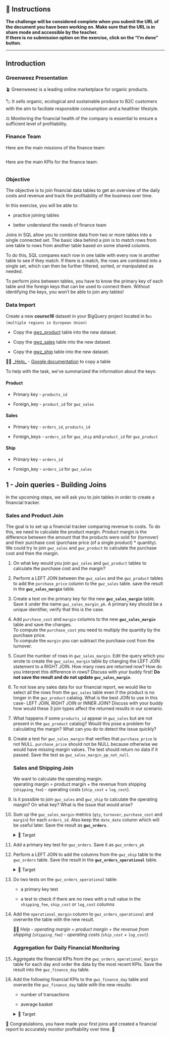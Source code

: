 <div role="tabpanel" class="tab-pane active" id="exercise-instructions">

<div id="exercice-content" class="px-5 py-3">


<h2 id="instructions">🎯&nbsp;Instructions</h2>

<p><strong>The challenge will be considered complete when you submit the URL of the document you have been working on. Make sure that the URL is in share mode and accessible by the teacher.</strong><br>
<strong>If there is no submission option on the exercise, click on the “I’m done” button.</strong></p>

<hr>

<h2 id="introduction">Introduction</h2>

<h3 id="greenweez-presentation">Greenweez Presentation</h3>

<p>🪴&nbsp;Greenweeez is a leading online marketplace for organic products.</p>

<p>🏷️&nbsp;It sells organic, ecological and sustainable produce to B2C customers with the aim to faciliate responsible consumption and a healthier lifestyle.</p>

<p>⚖️&nbsp;Monitoring the financial health of the company is essential to ensure a sufficient level of profitability.</p>

<h3 id="finance-team">Finance Team</h3>

<p>Here are the main missions of the finance team:</p>

<p><img src="https://wagon-public-assets.s3.eu-west-3.amazonaws.com/03-Data-Transformation/01-Intro-To-Transformation/05-Gwz-Finance-Key-And-Relationship-Diagram-asset-1-Untitled.png" alt=""></p>

<p>Here are the main KPIs for the finance team:</p>

<p><img src="https://wagon-public-assets.s3.eu-west-3.amazonaws.com/03-Data-Transformation/01-Intro-To-Transformation/05-Gwz-Finance-Key-And-Relationship-Diagram-asset-2-Untitled.png" alt=""></p>

<h3 id="objective">Objective</h3>

<p>The objective is to join financial data tables to get an overview of the daily costs and revenue and track the profitability of the business over time.</p>

<p>In this exercise, you will be able to:</p>

<ul>
<li>
<p>practice joining tables</p>
</li>
<li>
<p>better understand the needs of finance team</p>
</li>
</ul>

<p>Joins in SQL allow you to combine data from two or more tables into a single connected set. The basic idea behind a join is to match rows from one table to rows from another table based on some shared columns.</p>

<p>To do this, SQL compares each row in one table with every row in another table to see if they match. If there is a match, the rows are combined into a single set, which can then be further filtered, sorted, or manipulated as needed.</p>

<p>To perform joins between tables, you have to know the primary key of each table and the foreign keys that can be used to connect them. Without identifying the keys, you won’t be able to join any tables!</p>

<h3 id="data-import">Data Import</h3>

<p>Create a new&nbsp;<em><strong>course16</strong></em>&nbsp;dataset in your BigQuery project located in ❗<code>eu (multiple regions in European Union)</code></p>

<ul>
<li>
<p>Copy the <a href="https://console.cloud.google.com/bigquery?project=data-analytics-bootcamp-363212&amp;ws=!1m5!1m4!4m3!1sdata-analytics-bootcamp-363212!2scourse16!3sgwz_product" target="_blank">gwz_product</a> table into the new dataset.</p>
</li>
<li>
<p>Copy the <a href="https://console.cloud.google.com/bigquery?project=data-analytics-bootcamp-363212&amp;ws=!1m5!1m4!4m3!1sdata-analytics-bootcamp-363212!2scourse16!3sgwz_sales" target="_blank">gwz_sales</a> table into the new dataset.</p>
</li>
<li>
<p>Copy the <a href="https://console.cloud.google.com/bigquery?project=data-analytics-bootcamp-363212&amp;ws=!1m5!1m4!4m3!1sdata-analytics-bootcamp-363212!2scourse16!3sgwz_ship" target="_blank">gwz_ship</a> table into the new dataset.</p>
</li>
</ul>

<p>💁🏽&nbsp;<u>_Help_</u> - <a href="https://cloud.google.com/bigquery/docs/managing-tables#copying_a_single_source_table" target="_blank">Google documentation</a> to copy a table</p>

<p>To help with the task, we’ve summarized the information about the keys:</p>

<h4 id="product">Product</h4>

<ul>
<li>
<p>Primary key - <code>products_id</code></p>
</li>
<li>
<p>Foreign_key - <code>product_id</code> for <code>gwz_sales</code></p>
</li>
</ul>

<h4 id="sales">Sales</h4>

<ul>
<li>
<p>Primary key - <code>orders_id</code>, <code>products_id</code></p>
</li>
<li>
<p>Foreign_keys - <code>orders_id</code> for <code>gwz_ship</code> and <code>product_id</code> for <code>gwz_product</code></p>
</li>
</ul>

<h4 id="ship">Ship</h4>

<ul>
<li>
<p>Primary key - <code>orders_id</code></p>
</li>
<li>
<p>Foreign_key - <code>orders_id</code> for <code>gwz_sales</code></p>
</li>
</ul>

<h2 id="1---join-queries---building-joins">1 - Join queries - Building Joins</h2>

<p>In the upcoming steps, we will ask you to join tables in order to create a financial tracker.</p>

<h3 id="sales-and-product-join">Sales and Product Join</h3>

<p>The goal is to set up a financial tracker comparing revenue to costs. To do this, we need to calculate the product margin. Product margin is the difference between the amount that the products were sold for (turnover) and their purchase cost (purchase price (of a single product) * quantity). We could try to join <code>gwz_sales</code> and <code>gwz_product</code> to calculate the purchase cost and then the margin.</p>

<ol>
<li>
<p>On what key would you join <code>gwz_sales</code> and <code>gwz_product</code> tables to calculate the purchase cost and the margin?</p>
</li>
<li>
<p>Perform a LEFT JOIN between the <code>gwz_sales</code> and the <code>gwz_product</code> tables to add the <code>purchase_price</code> column to the <code>gwz_sales</code> table. save the result in the <strong><code>gwz_sales_margin</code></strong> table.</p>
</li>
<li>
<p>Create a test on the primary key for the new <strong><code>gwz_sales_margin</code></strong> table. Save it under the name <code>gwz_sales_margin_pk</code>. A primary key should be a unique identifier, verify that this is the case.</p>
</li>
<li>
<p>Add <code>purchase_cost</code> and <code>margin</code> columns to the new <strong><code>gwz_sales_margin</code></strong> table and save the changes.<br>
To compute the <code>purchase_cost</code> you need to multiply the quantity by the purchase price.<br>
To compute the <code>margin</code> you can subtract the purchase cost from the turnover.</p>
</li>
<li>
<p>Count the number of rows in <code>gwz_sales_margin</code>. Edit the query which you wrote to create the <code>gwz_sales_margin</code> table by changing the LEFT JOIN statement to a RIGHT JOIN. How many rows are returned now? How do you interpret this difference in rows? Discuss with your buddy first! <strong>Do not save the result and do not update <code>gwz_sales_margin</code></strong>.</p>
</li>
<li>
<p>To not lose any sales data for our financial report, we would like to select all the rows from the <code>gwz_sales</code> table even if the product is no longer in the <code>gwz_product</code> catalog. What is the best JOIN to use in this case- LEFT JOIN, RIGHT JOIN or INNER JOIN? Discuss with your buddy how would these 3 join types affect the returned results in our scenario.</p>
</li>
<li>
<p>What happens if some <code>products_id</code> appear in <code>gwz_sales</code> but are not present in the <code>gwz_product</code> catalog? Would this pose a problem for calculating the margin? What can you do to detect the issue quickly?</p>
</li>
<li>
<p>Create a test for <code>gwz_sales_margin</code> that verifies that <code>purchase_price</code> is not NULL. <code>purchase_price</code> should not be NULL because otherwise we would have missing margin values. The test should return no data if it passed. Save the test as <code>gwz_sales_margin_pp_not_null</code>.</p>

<h3 id="sales-and-shipping-join">Sales and Shipping Join</h3>

<p>We want to calculate the operating margin.<br>
operating margin = product margin + the revenue from shipping (<code>shipping_fee</code>) - operating costs (<code>ship_cost</code> + <code>log_cost</code>).</p>
</li>
<li>
<p>Is it possible to join <code>gwz_sales</code> and <code>gwz_ship</code> to calculate the operating margin? On what key? What is the issue that would arise?</p>
</li>
<li>
<p>Sum up the <code>gwz_sales_margin</code> metrics (<code>qty</code>, <code>turnover</code>, <code>purchase_cost</code> and <code>margin</code>) for each <code>orders_id</code>. Also keep the <code>date_date</code> column which will be useful later. Save the result as <strong><code>gwz_orders</code></strong>.</p>

<details>
<summary>🎯 Target</summary>

<p><img src="https://wagon-public-assets.s3.eu-west-3.amazonaws.com/ns9h7lgnmzyaaz8ihjuz4cl8797m" alt=""></p>
</details>
</li>
<li>
<p>Add a primary key test for <code>gwz_orders</code>. Save it as <code>gwz_orders_pk</code></p>
</li>
<li>
<p>Perform a LEFT JOIN to add the columns from the <code>gwz_ship</code> table to the <code>gwz_orders</code> table. Save the result in the <strong><code>gwz_orders_operational</code></strong> table.</p>

<details>
<summary>🎯 Target</summary>

<p><img src="https://wagon-public-assets.s3.eu-west-3.amazonaws.com/03-Data-Transformation/03-Joins-Testing/03-Gwz-Finance-Join-asset-4-Untitled.png" alt=""></p>
</details>
</li>
<li>
<p>Do two tests on the <code>gwz_orders_operational</code> table:</p>

<ul>
<li>
<p>a primary key test</p>
</li>
<li>
<p>a test to check if there are no rows with a null value in the <code>shipping_fee</code>, <code>ship_cost</code> or <code>log_cost</code> columns</p>
</li>
</ul>
</li>
<li>
<p>Add the <code>operational_margin</code> column to <code>gwz_orders_operational</code> and overwrite the table with the new result.</p>

<p>💁🏽&nbsp;<em>Help - operating margin = product margin + the revenue from shipping (<code>shipping_fee</code>) - operating costs (<code>ship_cost</code> + <code>log_cost</code>)</em>.</p>

<h3 id="aggregation-for-daily-financial-monitoring">Aggregation for Daily Financial Monitoring</h3>
</li>
<li>
<p>Aggregate the financial KPIs from the <code>gwz_orders_operational_margin</code> table for each day and order the data by the most recent KPIs. Save the result into the <code>gwz_finance_day</code> table.</p>
</li>
<li>
<p>Add the following financial KPIs to the <code>gwz_finance_day</code> table and overwrite the <code>gwz_finance_day</code> table with the new results:</p>

<ul>
<li>
<p>number of transactions</p>
</li>
<li>
<p>average basket</p>
</li>
</ul>

<details>
<summary>🎯 Target</summary>

<p><img src="https://wagon-public-assets.s3.eu-west-3.amazonaws.com/03-Data-Transformation/03-Joins-Testing/03-Gwz-Finance-Join-asset-5-Untitled.png" alt=""></p>
</details>
</li>
</ol>

<p>🎉 Congratulations, you have made your first joins and created a financial report to accurately monitor profitability over time. 🎉</p>



</div>
</div>